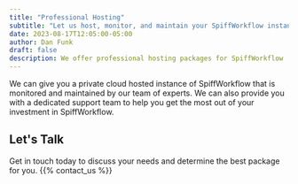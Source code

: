 ```yaml
---
title: "Professional Hosting"
subtitle: "Let us host, monitor, and maintain your SpiffWorkflow instance"
date: 2023-08-17T12:05:00-05:00
author: Dan Funk
draft: false
description: We offer professional hosting packages for SpiffWorkflow
---
```


We can give you a private cloud hosted instance of SpiffWorkflow that is monitored and maintained by our team of experts.  We can also provide you with a dedicated support team to help you get the most out of your investment in SpiffWorkflow.  

## Let's Talk
Get in touch today to discuss your needs and determine the best package for you.
{{% contact_us %}}
